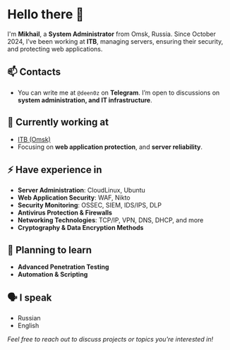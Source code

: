 # Hello there 👋

I'm **Mikhail**, a **System Administrator** from Omsk, Russia. Since October 2024, I’ve been working at **ITB**, managing servers, ensuring their security, and protecting web applications.

## 📫 Contacts  
- You can write me at `@deen0z` on **Telegram**. I’m open to discussions on **system administration, and IT infrastructure**.

## 🔭 Currently working at  
- [ITB (Omsk)](https://itb-company.com/)  
- Focusing on **web application protection**, and **server reliability**.

## ⚡ Have experience in  
- **Server Administration**: CloudLinux, Ubuntu  
- **Web Application Security**: WAF, Nikto  
- **Security Monitoring**: OSSEC, SIEM, IDS/IPS, DLP  
- **Antivirus Protection & Firewalls**  
- **Networking Technologies**: TCP/IP, VPN, DNS, DHCP, and more  
- **Cryptography & Data Encryption Methods**

## 🎯 Planning to learn  
- **Advanced Penetration Testing**  
- **Automation & Scripting** 

## 🗣️ I speak  
- Russian  
- English

*Feel free to reach out to discuss projects or topics you're interested in!*
